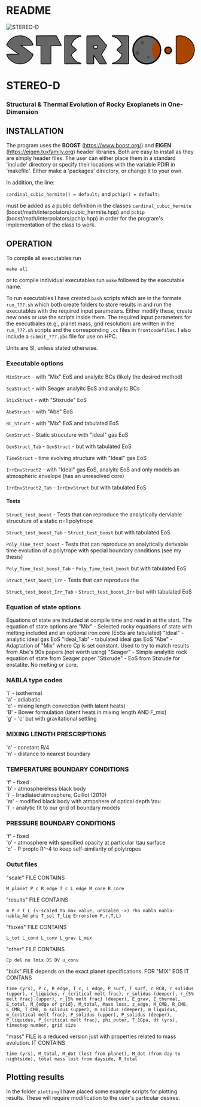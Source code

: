 # README
![STEREO-D](https://github.com/alfredcurry/STEREO_D/assets/75268862/de424b24-61f4-4979-9a12-bc900b943d53)<?xml version="1.0" encoding="UTF-8" standalone="no"?>
<!-- Created with Inkscape (http://www.inkscape.org/) -->

<svg
   width="589.34973mm"
   height="90.756973mm"
   viewBox="0 0 589.34973 90.756976"
   version="1.1"
   id="svg1"
   xml:space="preserve"
   inkscape:version="1.3.2 (091e20e, 2023-11-25)"
   sodipodi:docname="STEREO-D-full.svg"
   xmlns:inkscape="http://www.inkscape.org/namespaces/inkscape"
   xmlns:sodipodi="http://sodipodi.sourceforge.net/DTD/sodipodi-0.dtd"
   xmlns="http://www.w3.org/2000/svg"
   xmlns:svg="http://www.w3.org/2000/svg"><sodipodi:namedview
     id="namedview1"
     pagecolor="#ffffff"
     bordercolor="#000000"
     borderopacity="0.25"
     inkscape:showpageshadow="2"
     inkscape:pageopacity="0.0"
     inkscape:pagecheckerboard="0"
     inkscape:deskcolor="#d1d1d1"
     inkscape:document-units="mm"
     inkscape:zoom="0.39763045"
     inkscape:cx="1013.5039"
     inkscape:cy="172.27051"
     inkscape:window-width="1680"
     inkscape:window-height="968"
     inkscape:window-x="193"
     inkscape:window-y="93"
     inkscape:window-maximized="0"
     inkscape:current-layer="layer1-2" /><defs
     id="defs1"><inkscape:path-effect
       effect="spiro"
       id="path-effect34"
       is_visible="true"
       lpeversion="1" /><inkscape:perspective
       sodipodi:type="inkscape:persp3d"
       inkscape:vp_x="0 : -264.74187 : 1"
       inkscape:vp_y="0 : 999.99993 : 0"
       inkscape:vp_z="210 : -264.74187 : 1"
       inkscape:persp3d-origin="105.00001 : -314.24186 : 1"
       id="perspective23" /><clipPath
       clipPathUnits="userSpaceOnUse"
       id="clipPath14"><path
         id="path15"
         style="fill:#ff0000;fill-opacity:1;fill-rule:nonzero;stroke:none;stroke-width:0.264583"
         d="M 22.387264,15.463139 V 136.31674 H 136.69657 V 95.16215 c -1.55043,0.278898 -3.51937,-0.888388 -4.51704,-3.856095 -0.13481,-0.401008 -0.27454,-0.800119 -0.41858,-1.197859 -1.37834,1.365345 -2.81289,2.629593 -4.30051,3.681944 -0.7391,0.522841 -1.5538,0.930294 -2.33061,1.395265 -1.1435,0.09869 -2.34867,0.680074 -3.43028,0.296105 -4.72825,-1.678498 -2.58653,-7.254568 -1.71411,-10.503752 0.22892,-0.776763 0.45956,-1.554662 0.69557,-2.331124 l -0.26459,-0.315741 c -5.53372,-6.43365 -10.98203,-13.001961 -17.26458,-18.728573 -1.1093,-0.902256 -1.58815,-1.340866 -2.66908,-2.083078 -0.30041,-0.206264 -1.021199,-0.239453 -0.920361,-0.589627 1.378261,-4.78613 1.266541,-6.198192 2.247921,-6.0818 0.32712,0.0388 0.77612,0.247471 1.44178,0.557589 2.04266,1.177972 4.12807,2.298694 6.2668,3.291271 6.23139,2.650495 12.60557,5.000934 19.26807,6.323647 0.37019,0.0668 0.74245,0.125336 1.11311,0.190685 1.28629,-0.560109 2.61254,-0.896744 4.07107,-0.877982 0.61496,0.0079 1.25313,0.07764 1.92133,0.217556 0.27257,0.08038 0.53747,0.171593 0.80409,0.260451 V 15.463139 Z m 77.623166,45.627705 c 0.17395,0.242832 0.33396,0.313354 0.48835,0.273886 -0.16256,-0.09165 -0.32598,-0.182004 -0.48835,-0.273886 z m 17.21704,7.572148 c 2.09092,2.339319 4.13474,4.721029 6.17585,7.101377 0.5509,-0.992757 1.2428,-2.003539 1.97301,-2.404507 0.0508,-0.02792 0.1046,-0.04841 0.15658,-0.07338 -0.95592,-0.49536 -1.49013,-1.47338 -1.38907,-2.609659 -2.3335,-0.577207 -4.639,-1.251508 -6.91637,-2.013831 z m 13.75213,3.363619 c -0.18304,0.127825 -0.36656,0.256328 -0.54725,0.381373 -0.32927,0.227864 -0.6521,0.42028 -0.96738,0.580842 0.38325,0.16905 0.76155,0.34634 1.10897,0.577742 1.25873,0.838369 2.2321,2.93302 3.04529,4.573365 1.05336,-1.381805 2.23299,-2.706108 3.07734,-4.233333 v -1.066086 c -1.91217,-0.216101 -3.81648,-0.503865 -5.71697,-0.813903 z m -4.9754,6.224426 c 0.0816,0.06615 0.16654,0.127926 0.24959,0.192238 -0.0201,-0.02342 -0.0381,-0.04858 -0.0589,-0.07132 -0.0509,-0.05545 -0.24918,-0.168301 -0.19068,-0.120922 z m 10.69237,6.413045 c -0.009,0.01029 -0.0171,0.02019 -0.0259,0.03049 0.009,0.02111 0.017,0.04245 0.0259,0.06356 z m -11.46184,6.295223 c -0.01,0.201441 -0.005,0.402532 0.0191,0.604099 0.0122,0.102574 0.19195,-0.180739 0.14625,-0.27337 -0.0734,-0.148764 -0.10426,-0.206325 -0.16537,-0.330729 z" /></clipPath></defs><g
     inkscape:label="Layer 1"
     inkscape:groupmode="layer"
     id="layer1"
     transform="translate(-3.1363455,-13.39259)"><path
       id="path1"
       style="fill:#aa4400;stroke:#000000;stroke-width:3.91672;stroke-linejoin:bevel;stroke-dasharray:none;stroke-opacity:1;paint-order:stroke fill markers"
       d="m 542.3288,15.58846 a 45.067957,43.080685 0 0 0 -6.99047,1.044362 V 100.43257 A 45.067957,43.080685 0 0 0 568.72048,95.470992 45.067957,43.080685 0 0 0 584.65878,37.283577 45.067957,43.080685 0 0 0 542.3288,15.58846 Z" /><path
       d="m 186.74168,15.478937 v 85.891633 l 50.61281,-0.19017 c -15.84911,-1.591927 -27.05367,-14.316563 -32.44246,-27.755643 -0.22117,-0.55158 16.84469,-15 16.84469,-15 l -16.60072,-15 c 4.97985,-16.23101 18.89464,-27.11284 32.19849,-27.94582 z"
       style="fill:#666666;stroke:#000000;stroke-width:4.10837;stroke-linejoin:bevel;stroke-dasharray:none;paint-order:stroke fill markers"
       id="path3"
       sodipodi:nodetypes="cccscccc" /><path
       d="m 384.66795,15.446775 v 85.891635 l -50.61281,-0.19017 c 15.84911,-1.591929 27.05367,-14.316565 32.44246,-27.755645 0.22117,-0.55158 -16.84469,-15 -16.84469,-15 l 16.60072,-15 c -4.97985,-16.23101 -18.89464,-27.11284 -32.19849,-27.94582 z"
       style="fill:#666666;stroke:#000000;stroke-width:4.10837;stroke-linejoin:bevel;stroke-dasharray:none;paint-order:stroke fill markers"
       id="path3-1"
       sodipodi:nodetypes="cccscccc" /><g
       inkscape:label="Layer 1"
       id="layer1-2"
       transform="translate(394.27928,11.308989)"><ellipse
         style="fill:#666666;stroke:none;stroke-width:3.37519;stroke-linejoin:bevel;paint-order:stroke fill markers"
         id="path1-9"
         cx="48.409184"
         cy="47.528168"
         rx="43.312408"
         ry="43.312405" /><path
         id="path1-2"
         style="fill:#aa4400;stroke:#734538;stroke-width:0;stroke-linejoin:bevel;stroke-dasharray:none;stroke-opacity:1;paint-order:stroke fill markers"
         d="m 78.417314,16.322838 a 43.312408,43.312405 0 0 0 -13.45241,31.23685 43.312408,43.312405 0 0 0 13.38937,31.17381 43.312408,43.312405 0 0 0 13.38936,-31.17381 43.312408,43.312405 0 0 0 -13.32632,-31.23685 z" /><circle
         style="fill:#4d4d4d;stroke:#734538;stroke-width:0;stroke-linejoin:bevel;stroke-dasharray:none;stroke-opacity:1;paint-order:stroke fill markers"
         id="path2"
         cx="34.15596"
         cy="24.941164"
         r="5" /><circle
         style="fill:#4d4d4d;stroke:#734538;stroke-width:0;stroke-linejoin:bevel;stroke-dasharray:none;stroke-opacity:1;paint-order:stroke fill markers"
         id="path2-1"
         cx="19.337656"
         cy="57.522263"
         inkscape:transform-center-y="-37.09862"
         r="6.5" /><circle
         style="fill:#4d4d4d;stroke:#734538;stroke-width:0;stroke-linejoin:bevel;stroke-dasharray:none;stroke-opacity:1;paint-order:stroke fill markers"
         id="path2-9"
         cx="53.229145"
         cy="70.022263"
         inkscape:transform-center-x="15.131458"
         inkscape:transform-center-y="-5.3092837"
         r="4" /><ellipse
         style="fill:none;stroke:#000000;stroke-width:4;stroke-linejoin:bevel;stroke-dasharray:none;paint-order:stroke fill markers"
         id="path1-9-8"
         cx="48.409184"
         cy="47.528168"
         rx="43.312408"
         ry="43.312405"
         inkscape:transform-center-x="35.150731"
         inkscape:transform-center-y="-27.599833"
         inkscape:label="path1-9-8" /><ellipse
         style="fill:none;stroke-width:4;stroke-dasharray:none"
         id="path4"
         cx="-287.67322"
         cy="52.654007"
         rx="130.75111"
         ry="89.163612" /></g><path
       id="path1-7"
       style="fill:#666666;stroke:#000000;stroke-width:3.90535;stroke-linejoin:bevel;paint-order:stroke fill markers"
       d="m 291.08116,15.47726 -35.16267,0.438731 v 85.656089 h 20.03134 l 1.9e-4,-28.551794 20.03168,28.551794 h 20.03134 C 314.24553,99.664428 300.36772,75.254037 300.44629,73.020105 300.55647,69.887897 315.7864,49.437372 316.01309,44.468048 312.39148,40.846724 300.2134,25.921231 291.08116,15.47726 Z m -15.13114,28.990788 h 13.0205 V 53.9854 h -13.0205 z"
       sodipodi:nodetypes="cccccccsccccccc" /><path
       d="m 45.629735,15.551741 c -17.699946,1.6e-4 -31.458412,9.01262 -40.4380877,27.47338 -0.708191,1.45593 39.6644177,28.943315 39.8822677,29.999995 0,0 -39.9421067,-0.608 -39.7353167,0 6.1141587,17.97665 23.9544977,28.503214 40.2914067,28.503344 20.025288,-0.007 33.939228,-12.274654 40.570698,-28.503344 L 46.040935,43.025121 c 0.49632,0.86124 39.477028,0.45797 39.599758,0 -3.86409,-15.91778 -23.25422,-28.18099 -40.010958,-27.47338 z"
       style="fill:#666666;stroke:#000000;stroke-width:3.99492;stroke-linejoin:bevel;paint-order:stroke fill markers"
       id="path57"
       sodipodi:nodetypes="cscsccccc"
       inkscape:label="path57" /><path
       style="fill:#666666;fill-opacity:1;stroke:#000000;stroke-width:3.88376;stroke-linejoin:bevel;stroke-dasharray:none;paint-order:stroke fill markers"
       d="m 159.23357,15.466626 15.05245,29.16901 -32.32499,-0.36111 V 101.58288 H 112.35096 V 44.274526 H 97.545922 v -28.65417 z"
       id="path3-2"
       sodipodi:nodetypes="ccccccccc" /><ellipse
       style="fill:#aa4400;stroke:#000000;stroke-width:4;stroke-dasharray:none;stroke-opacity:1"
       id="path1-7-9"
       cx="509.31354"
       cy="60.172874"
       rx="10.170671"
       ry="10.170673" /></g></svg>



# STEREO-D
### Structural & Thermal Evolution of Rocky Exoplanets in One-Dimension

## INSTALLATION

The program uses the **BOOST** (https://www.boost.org/) and **EIGEN** (https://eigen.tuxfamily.org) header libraries. Both are easy to install as they are simply header files. The user can either place them in a standard 'include' directory or specify their locations with the variable PDIR in 'makefile'. Either make a 'packages' directory, or change it to your own.

In addition, the line:

`cardinal_cubic_hermite() = default;` and `pchip() = default;`

must be added as a public definition in the classes `cardinal_cubic_hermite` (boost/math/interpolators/cubic_hermite.hpp) and `pchip` (boost/math/interpolators/pchip.hpp) in order for the program's implementation of the class to work.

## OPERATION
To compile all executables run 

`make all`

or to compile individual executables run `make` followed by the executable name.

To run executables I have created `bash` scripts which are in the formate `run_???.sh` which both create folders to store results in and run the executables with the required input parameters. Either modify these, create new ones or use the scripts inside them. The required input parameters for the executbales (e.g., planet mass, grid resolution) are written in the `run_???.sh` scripts and the corresponding `.cc` files in `frontcodefiles`. I also include a `submit_???.pbs` file for use on HPC.

Units are SI, unless stated otherwise.

### Executable options
`MixStruct` - with "Mix" EoS and analyitc BCs (likely the desired method)

`SeaStruct` - with Seager analyitc EoS and analyitc BCs

`StixStruct` - with "Stixrude" EoS

`AbeStruct` - with "Abe" EoS

`BC_Struct` - with "Mix" EoS and tabulated EoS

`GenStruct` - Static strucuture with "Ideal" gas EoS

`GenStruct_Tab` - `GenStruct` - but with tabulated EoS

`TimeStruct` - time evolving structure with "Ideal" gas EoS

`IrrEnvStruct2` - with "Ideal" gas EoS, analyitc EoS and only models an atmospheric envelope (has an unresolved core)

`IrrEnvStruct2_Tab` - `IrrEnvStruct` but with tabulated EoS

#### Tests

`Struct_test_boost` - Tests that can reproduce the analytically derviable strucuture of a static n=1 polytrope

`Struct_test_boost_Tab` - `Struct_test_boost` but with tabulated EoS

`Poly_Time_test_boost` - Tests that can reproduce an analytically derivable time evolution of a polytrope with special boundary conditions (see my thesis)

`Poly_Time_test_boost_Tab` - `Poly_Time_test_boost` but with tabulated EoS

`Struct_test_boost_Irr` - Tests that can reproduce the 

`Struct_test_boost_Irr_Tab` - `Struct_test_boost_Irr` but with tabulated EoS


### Equation of state options
Equations of state are included at compile time and read in at the start. The equation of state options are 
"Mix" - Selected rocky equations of state with melting included and an optional iron core (EoSs are tabulated)
"Ideal" - analytic ideal gas EoS
"Ideal_Tab" - tabulated ideal gas EoS
"Abe" - Adaptation of "Mix" where Cp is set constant. Used to try to match results from Abe's 90s papers (not worth using)
"Seager" - Simple analyitic rock equation of state from Seager paper
"Stixrude" - EoS from Stxrude for enstatite. No melting or core.

### NABLA type codes

'i' - isothermal  
'a' - adiabatic  
'c' - mixing length convection (with latent heats)  
'B' - Bower formulation (latent heats in mixing length AND F_mix)  
'g' - 'c' but with gravitational settling

### MIXING LENGTH PRESCRIPTIONS 

'c' - constant R/4  
'n' - distance to nearest boundary 

### TEMPERATURE BOUNDARY CONDITIONS

'f' - fixed  
'b' - atmosphereless black body  
'i' - Irradiated atmosphere, Guillot (2010)  
'm' - modified black body with atmpshere of optical depth \tau  
'l' - analytic fit to our grid of boundary models

### PRESSURE BOUNDARY CONDITIONS

'f' - fixed  
'o' - atmosphere with specified opacity at particular \tau surface  
'c' - P propto R^-4 to keep self-similarity of polytropes  

### Outut files

"scale" FILE CONTAINS

`M_planet P_c R_edge T_c L_edge M_core R_core`

"results" FILE CONTAINS

`m P r T L (<-scaled to max value, unscaled ->) rho nabla nabla-nabla_Ad phi T_sol T_liq Errors(on P,r,T,L)`

"fluxes" FILE CONTAINS

`L_tot L_cond L_conv L_grav L_mix`

"other" FILE CONTAINS

`Cp del nu lmix DS DV u_conv`

"bulk" FILE depends on the exact planet specifications. 
FOR "MIX" EOS IT CONTANS

`time (yrs), P_c, R_edge, T_c, L_edge, P_surf, T_surf, r_RCB, r_solidus (upper), r_liquidus, r_{critical melt frac}, r_solidus (deeper), r_{5% melt frac} (upper), r_{5% melt frac} (deeper), E_grav, E_thermal, E_total, M_{edge of grid}, M_total, Mass loss, z_edge, M_CMB, R_CMB, L_CMB, T_CMB, m_solidus (upper), m_solidus (deeper), m_liquidus, m_{critical melt frac}, P_solidus (upper), P_solidus (deeper), P_liquidus, P_{critical melt frac}, phi_outer, T_1Gpa, dt (yrs), timestep number, grid size`

"mass" FILE is a reduced version just with properties related to mass evolution. 
IT CONTAINS

`time (yrs), M_total, M_dot (lost from planet), M_dot (from day to nightside), total mass lost from dayside, R_total`

## Plotting results
In the folder `plotting` I have placed some example scripts for plotting results. These will require modification to the user's particular desires.
